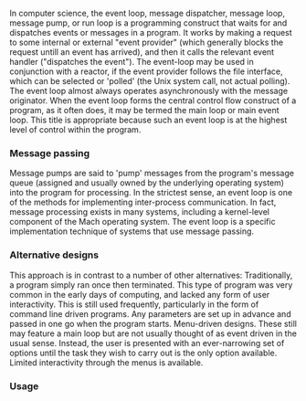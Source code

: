 In computer science, the event loop, message dispatcher, message loop, message
pump, or run loop is a programming construct that waits for and dispatches
events or messages in a program. It works by making a request to some internal
or external "event provider" (which generally blocks the request untill an
event has arrived), and then it calls the relevant event handler ("dispatches
the event"). The event-loop may be used in conjunction with a reactor, if the
event provider follows the file interface, which can be selected or 'polled'
(the Unix system call, not actual polling). The event loop almost always
operates asynchronously with the message originator. When the event loop forms
the central control flow construct of a program, as it often does, it may be
termed the main loop or main event loop. This title is appropriate because
such an event loop is at the highest level of control within the program.

### Message passing

Message pumps are said to 'pump' messages from the program's message queue
(assigned and usually owned by the underlying operating system) into the
program for processing. In the strictest sense, an event loop is one of the
methods for implementing inter-process communication. In fact, message
processing exists in many systems, including a kernel-level component of the
Mach operating system. The event loop is a specific implementation technique
of systems that use message passing.

### Alternative designs

This approach is in contrast to a number of other alternatives:
Traditionally, a program simply ran once then terminated. This type of program
was very common in the early days of computing, and lacked any form of user
interactivity. This is still used frequently, particularly in the form of
command line driven programs. Any parameters are set up in advance and passed
in one go when the program starts.
Menu-driven designs. These still may feature a main loop but are not usually
thought of as event driven in the usual sense. Instead, the user is presented
with an ever-narrowing set of options until the task they wish to carry out is
the only option available. Limited interactivity through the menus is
available.

### Usage
